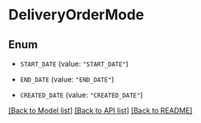# DeliveryOrderMode

## Enum


* `START_DATE` (value: `"START_DATE"`)

* `END_DATE` (value: `"END_DATE"`)

* `CREATED_DATE` (value: `"CREATED_DATE"`)


[[Back to Model list]](../README.md#documentation-for-models) [[Back to API list]](../README.md#documentation-for-api-endpoints) [[Back to README]](../README.md)


